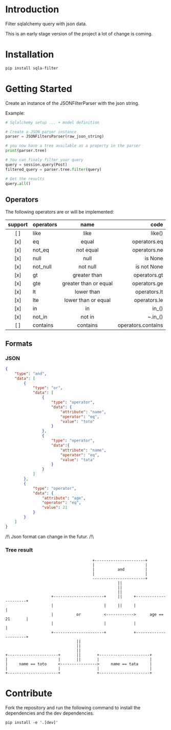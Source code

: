 # Introduction 

Filter sqlalchemy query with json data.

This is an early stage version of the project a lot of change is coming.

# Installation

```bash
pip install sqla-filter
```

# Getting Started

Create an instance of the JSONFilterParser with the json string.

Example:
```python
# Sqlalchemy setup ... + model definition

# Create a JSON parser instance
parser = JSONFiltersParser(raw_json_string)

# you now have a tree available as a property in the parser
print(parser.tree)

# You can finaly filter your query
query = session.query(Post)
filtered_query = parser.tree.filter(query)

# Get the results
query.all()
```

## Operators

The following operators are or will be implemented:

| support | operators |          name         |        code        |
|:-------:|:----------|:---------------------:|-------------------:|
|   [ ]   | like      | like                  | like()             |
|   [x]   | eq        | equal                 | operators.eq       |
|   [x]   | not_eq    | not equal             | operators.ne       |
|   [x]   | null      | null                  | is None            |
|   [x]   | not_null  | not null              | is not None        |
|   [x]   | gt        | greater than          | operators.gt       |
|   [x]   | gte       | greater than or equal | operators.ge       |
|   [x]   | lt        | lower than            | operators.lt       |
|   [x]   | lte       | lower than or equal   | operators.le       |
|   [x]   | in        | in                    | in_()              |
|   [x]   | not_in    | not in                | ~.in_()            |
|   [ ]   | contains  | contains              | operators.contains |

## Formats

### JSON

```json
{
    "type": "and",
    "data": [
        {
            "type": "or",
            "data": [
                {
                    "type": "operator",
                    "data": {
                        "attribute": "name",
                        "operator": "eq",
                        "value": "toto"
                    }
                },
                {
                    "type": "operator",
                    "data":{
                        "attribute": "name",
                        "operator": "eq",
                        "value": "tata"
                    }
                }
            ]
        },
        {
            "type": "operator",
            "data": {
                "attribute": "age",
                "operator": "eq",
                "value": 21
            }
        }
    ]
}
```

/!\ Json format can change in the futur. /!\

### Tree result

```
                                      +----------------------+
                                      |                      |
                                      |          and         |
                                      |                      |
                                      -----------------------+
                                                 ||
                                                 ||
                                                 ||
                    +----------------------+     ||     +----------------------+
                    |                      |     ||     |                      |
                    |          or          <------------>      age == 21       |
                    |                      |            |                      |
                    +----------------------+            +----------------------+
                               ||
                               ||
                               ||
+----------------------+       ||       +----------------------+
|                      |       ||       |                      |
|     name == toto     <---------------->     name == tata     |
|                      |                |                      |
+----------------------+                +----------------------+
```

# Contribute

Fork the repository and run the following command to install the dependencies and the dev dependencies.

`pip install -e '.[dev]'`
